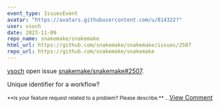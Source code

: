 ```yaml
---
event_type: IssuesEvent
avatar: "https://avatars.githubusercontent.com/u/814322?"
user: vsoch
date: 2023-11-09
repo_name: snakemake/snakemake
html_url: https://github.com/snakemake/snakemake/issues/2507
repo_url: https://github.com/snakemake/snakemake
---
```


<a href='https://github.com/vsoch' target='_blank'>vsoch</a> open issue <a href='https://github.com/snakemake/snakemake/issues/2507' target='_blank'>snakemake/snakemake#2507</a>.

<p>Unique identifier for a workflow?</p><small>**Is your feature request related to a problem? Please describe.**...</small><a href='https://github.com/snakemake/snakemake/issues/2507' target='_blank'>View Comment</a>